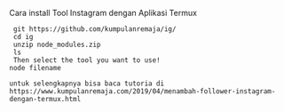 
Cara install Tool Instagram dengan Aplikasi Termux

	 git https://github.com/kumpulanremaja/ig/
	 cd ig
	 unzip node_modules.zip
	 ls
	 Then select the tool you want to use!
	node filename
	
	untuk selengkapnya bisa baca tutoria di https://www.kumpulanremaja.com/2019/04/menambah-follower-instagram-dengan-termux.html


